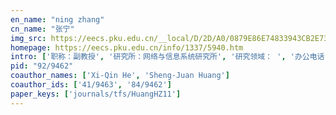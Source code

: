 ```yaml
---
en_name: "ning zhang"
cn_name: "张宁"
img_src: https://eecs.pku.edu.cn/__local/D/2D/A0/0879E86E74833943CB2E732967E_9A3C38CC_BD6.vsb?e=.jpg
homepage: https://eecs.pku.edu.cn/info/1337/5940.htm
intro: ['职称：副教授', '研究所：网络与信息系统研究所', '研究领域： ', '办公电话：86-10-62765806', '电子邮件：nzhang@ pku.edu.cn', '个人主页： ']
pid: "92/9462"
coauthor_names: ['Xi-Qin He', 'Sheng-Juan Huang']
coauthor_ids: ['41/9463', '84/9462']
paper_keys: ['journals/tfs/HuangHZ11']
---
```

